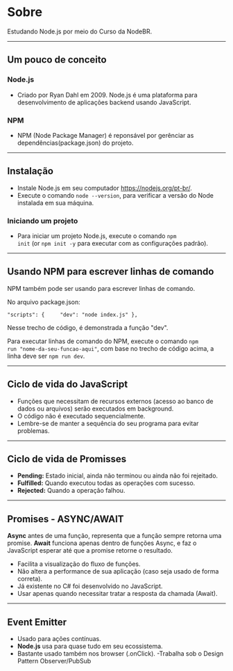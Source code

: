 # Sobre

Estudando Node.js por meio do Curso da NodeBR.

---

## Um pouco de conceito

### Node.js

- Criado por Ryan Dahl em 2009. Node.js é uma plataforma para desenvolvimento de aplicações backend usando JavaScript.

### NPM

- NPM (Node Package Manager) é reponsável por gerênciar as dependências(package.json) do projeto.

---
## Instalação

- Instale Node.js em seu computador <https://nodejs.org/pt-br/>.
- Execute o comando <code>node --version</code>, para verificar a versão do Node instalada em sua máquina.

### Iniciando um projeto

- Para iniciar um projeto Node.js, execute o comando <code>npm init</code> (or <code>npm init -y</code> para executar com as configurações padrão).

---
## Usando NPM para escrever linhas de comando

NPM também pode ser usando para escrever linhas de comando.

No arquivo package.json:

<code>"scripts": {
&ensp;&ensp;&ensp;&ensp;"dev": "node index.js"
},</code>

Nesse trecho de código, é demonstrada a função "dev".

Para executar linhas de comando do NPM, execute o comando <code>npm run "nome-da-seu-funcao-aqui"</code>, com base no trecho de código acima, a linha deve ser <code>npm run dev</code>.

---
## Ciclo de vida do JavaScript

- Funções que necessitam de recursos externos (acesso ao banco de dados ou arquivos) serão executados em background.
- O código não é executado sequencialmente.
- Lembre-se de manter a sequência do seu programa para evitar problemas.

---
## Ciclo de vida de Promisses

- **Pending:** Estado inicial, ainda não terminou ou ainda não foi rejeitado.
- **Fulfilled:** Quando executou todas as operações com sucesso.
- **Rejected:** Quando a operação falhou.

---
## Promises - ASYNC/AWAIT

**Async** antes de uma função, representa que a função sempre retorna uma promise.
**Await** funciona apenas dentro de funções Async, e faz o JavaScript esperar até que a promise retorne o resultado.

- Facilita a visualização do fluxo de funções.
- Não altera a performance de sua aplicação (caso seja usado de forma correta).
- Já existente no C# foi desenvolvido no JavaScript.
- Usar apenas quando necessitar tratar a resposta da chamada (Await).

---
## Event Emitter

- Usado para ações contínuas.
- **Node.js** usa para quase tudo em seu ecossistema.
- Bastante usado também nos browser (.onClick).
-Trabalha sob o Design Pattern Observer/PubSub
